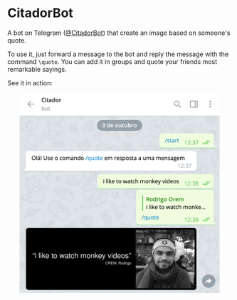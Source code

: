# CitadorBot

A bot on Telegram ([@CitadorBot](https://t.me/citadorbot)) that create
an image based on someone's quote.

To use it, just forward a message to the bot and reply the message with
the command `\quote`. You can add it in groups and quote your friends
most remarkable sayings.

See it in action:

<p align="center">
    <img alt="screenshot" src="screenshot.png" width="450">
</p>

